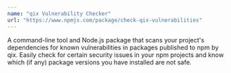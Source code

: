 ```yaml
---
name: "qix Vulnerability Checker"
url: "https://www.npmjs.com/package/check-qix-vulnerabilities"
---
```

<!-- markdownlint-disable MD041 -->

A command-line tool and Node.js package that scans your project's dependencies for known vulnerabilities in packages published to npm by qix. Easily check for certain security issues in your npm projects and know which (if any) package versions you have installed are not safe.
